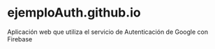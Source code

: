 # ejemploAuth.github.io
Aplicación web que utiliza el servicio de Autenticación de Google con Firebase
